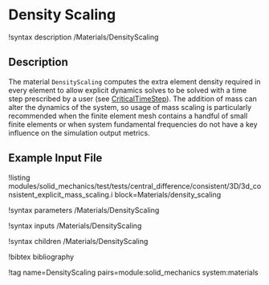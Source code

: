 # Density Scaling

!syntax description /Materials/DensityScaling

## Description

The material `DensityScaling` computes the extra element density required
in every element to allow explicit dynamics solves to be solved with a time
step prescribed by a user (see [CriticalTimeStep](/CriticalTimeStep.md)).
The addition of mass can alter the dynamics of the system, so usage of mass
scaling is particularly recommended when the finite element mesh contains a
handful of small finite elements or when system fundamental frequencies do not
have a key influence on the simulation output metrics.

## Example Input File

!listing modules/solid_mechanics/test/tests/central_difference/consistent/3D/3d_consistent_explicit_mass_scaling.i block=Materials/density_scaling

!syntax parameters /Materials/DensityScaling

!syntax inputs /Materials/DensityScaling

!syntax children /Materials/DensityScaling

!bibtex bibliography

!tag name=DensityScaling pairs=module:solid_mechanics system:materials
